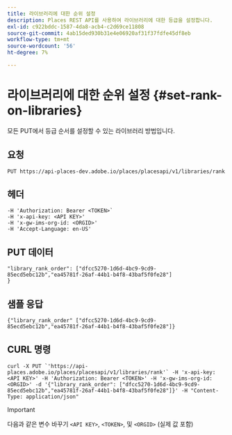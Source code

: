 ```yaml
---
title: 라이브러리에 대한 순위 설정
description: Places REST API를 사용하여 라이브러리에 대한 등급을 설정합니다.
exl-id: c922bddc-1587-4da8-acb4-c2d69ce11808
source-git-commit: 4ab15ded930b31e4e06920af31f37fdfe45df8eb
workflow-type: tm+mt
source-wordcount: '56'
ht-degree: 7%

---
```


# 라이브러리에 대한 순위 설정 {#set-rank-on-libraries}

모든 PUT에서 등급 순서를 설정할 수 있는 라이브러리 방법입니다.

## 요청

`PUT https://api-places-dev.adobe.io/places/placesapi/v1/libraries/rank`

## 헤더

```-H Content-Type: application/json'
-H 'Authorization: Bearer <TOKEN>`  
-H 'x-api-key: <API KEY>'  
-H 'x-gw-ims-org-id: <ORGID>'  
-H 'Accept-Language: en-US'
```

## PUT 데이터

```
"library_rank_order": ["dfcc5270-1d6d-4bc9-9cd9-85ecd5ebc12b","ea45781f-26af-44b1-b4f8-43baf5f0fe28"]  
}
```

## 샘플 응답

```
{"library_rank_order" ["dfcc5270-1d6d-4bc9-9cd9-85ecd5ebc12b","ea45781f-26af-44b1-b4f8-43baf5f0fe28"]}
```

## CURL 명령

```
curl -X PUT `'https://api-places.adobe.io/places/placesapi/v1/libraries/rank'` -H 'x-api-key: <API KEY>' -H 'Authorization: Bearer <TOKEN>' -H 'x-gw-ims-org-id: <ORGID>' -d '{"library_rank_order": ["dfcc5270-1d6d-4bc9-9cd9-85ecd5ebc12b","ea45781f-26af-44b1-b4f8-43baf5f0fe28"]}' -H "Content-Type: application/json"
```

>[!IMPORTANT]
>
>다음과 같은 변수 바꾸기 `<API KEY>`, `<TOKEN>`, 및 `<ORGID>` (실제 값 포함)
